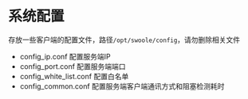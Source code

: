 # 系统配置

存放一些客户端的配置文件，路径`/opt/swoole/config`，请勿删除相关文件

* config_ip.conf 配置服务端IP
* config_port.conf 配置服务端端口
* config_white_list.conf 配置白名单
* config_common.conf 配置服务端客户端通讯方式和阻塞检测耗时